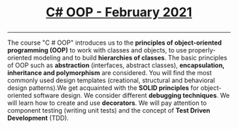 # <a href="https://softuni.bg/trainings/3214/csharp-oop-february-2021/internal" rel="C#-OOP"><p align="center"> C# OOP - February 2021<p>
</a>

---

The course "C # OOP" introduces us to the **principles of object-oriented programming (OOP)** to work with classes and objects, to use properly-oriented modeling and to build **hierarchies of classes**. The basic principles of OOP such as **abstraction** (interfaces, abstract classes), **encapsulation, inheritance and polymorphism** are considered. You will find the most commonly used design templates (creational, structural and behavioral design patterns).We get acquainted with the **SOLID principles** for object-oriented software design. We consider different **debugging techniques**. We will learn how to create and use **decorators**. We will pay attention to component testing (writing unit tests) and the concept of **Test Driven Development** (TDD).
